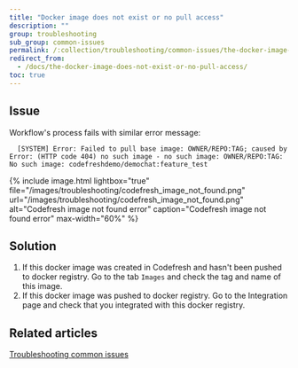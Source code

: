 ```yaml
---
title: "Docker image does not exist or no pull access"
description: ""
group: troubleshooting
sub_group: common-issues
permalink: /:collection/troubleshooting/common-issues/the-docker-image-does-not-exist-or-no-pull-access/
redirect_from:
  - /docs/the-docker-image-does-not-exist-or-no-pull-access/
toc: true
---
```


## Issue
Workflow's process fails with similar error message:  

      [SYSTEM] Error: Failed to pull base image: OWNER/REPO:TAG; caused by Error: (HTTP code 404) no such image - no such image: OWNER/REPO:TAG: No such image: codefreshdemo/demochat:feature_test

{% include 
image.html 
lightbox="true" 
file="/images/troubleshooting/codefresh_image_not_found.png" 
url="/images/troubleshooting/codefresh_image_not_found.png"
alt="Codefresh image not found error" 
caption="Codefresh image not found error" 
max-width="60%"
%}

## Solution 
1. If this docker image was created in Codefresh and hasn't been pushed to docker registry. Go to the tab `Images` and check the tag and name of this image.
2. If this docker image was pushed to docker registry. Go to the Integration page and check that you integrated with this docker registry.

## Related articles
[Troubleshooting common issues]({{site.baseurl}}/docs/troubleshooting/common-issues)